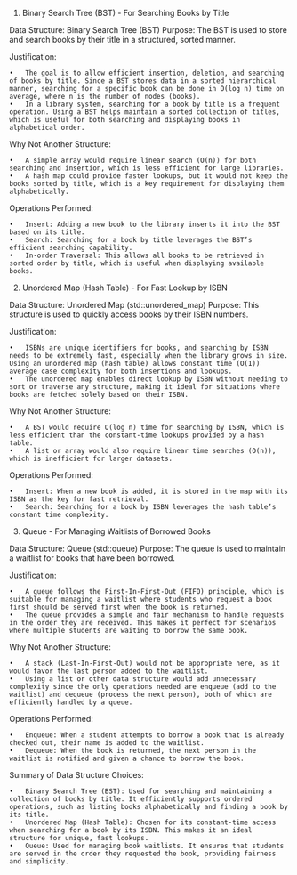 1. Binary Search Tree (BST) - For Searching Books by Title

Data Structure: Binary Search Tree (BST)
Purpose: The BST is used to store and search books by their title in a structured, sorted manner.

Justification:

	•	The goal is to allow efficient insertion, deletion, and searching of books by title. Since a BST stores data in a sorted hierarchical manner, searching for a specific book can be done in O(log n) time on average, where n is the number of nodes (books).
	•	In a library system, searching for a book by title is a frequent operation. Using a BST helps maintain a sorted collection of titles, which is useful for both searching and displaying books in alphabetical order.

Why Not Another Structure:

	•	A simple array would require linear search (O(n)) for both searching and insertion, which is less efficient for large libraries.
	•	A hash map could provide faster lookups, but it would not keep the books sorted by title, which is a key requirement for displaying them alphabetically.

Operations Performed:

	•	Insert: Adding a new book to the library inserts it into the BST based on its title.
	•	Search: Searching for a book by title leverages the BST’s efficient searching capability.
	•	In-order Traversal: This allows all books to be retrieved in sorted order by title, which is useful when displaying available books.

2. Unordered Map (Hash Table) - For Fast Lookup by ISBN

Data Structure: Unordered Map (std::unordered_map)
Purpose: This structure is used to quickly access books by their ISBN numbers.

Justification:

	•	ISBNs are unique identifiers for books, and searching by ISBN needs to be extremely fast, especially when the library grows in size. Using an unordered map (hash table) allows constant time (O(1)) average case complexity for both insertions and lookups.
	•	The unordered map enables direct lookup by ISBN without needing to sort or traverse any structure, making it ideal for situations where books are fetched solely based on their ISBN.

Why Not Another Structure:

	•	A BST would require O(log n) time for searching by ISBN, which is less efficient than the constant-time lookups provided by a hash table.
	•	A list or array would also require linear time searches (O(n)), which is inefficient for larger datasets.

Operations Performed:

	•	Insert: When a new book is added, it is stored in the map with its ISBN as the key for fast retrieval.
	•	Search: Searching for a book by ISBN leverages the hash table’s constant time complexity.

3. Queue - For Managing Waitlists of Borrowed Books

Data Structure: Queue (std::queue)
Purpose: The queue is used to maintain a waitlist for books that have been borrowed.

Justification:

	•	A queue follows the First-In-First-Out (FIFO) principle, which is suitable for managing a waitlist where students who request a book first should be served first when the book is returned.
	•	The queue provides a simple and fair mechanism to handle requests in the order they are received. This makes it perfect for scenarios where multiple students are waiting to borrow the same book.

Why Not Another Structure:

	•	A stack (Last-In-First-Out) would not be appropriate here, as it would favor the last person added to the waitlist.
	•	Using a list or other data structure would add unnecessary complexity since the only operations needed are enqueue (add to the waitlist) and dequeue (process the next person), both of which are efficiently handled by a queue.

Operations Performed:

	•	Enqueue: When a student attempts to borrow a book that is already checked out, their name is added to the waitlist.
	•	Dequeue: When the book is returned, the next person in the waitlist is notified and given a chance to borrow the book.

Summary of Data Structure Choices:

	•	Binary Search Tree (BST): Used for searching and maintaining a collection of books by title. It efficiently supports ordered operations, such as listing books alphabetically and finding a book by its title.
	•	Unordered Map (Hash Table): Chosen for its constant-time access when searching for a book by its ISBN. This makes it an ideal structure for unique, fast lookups.
	•	Queue: Used for managing book waitlists. It ensures that students are served in the order they requested the book, providing fairness and simplicity.